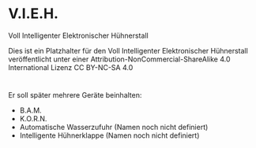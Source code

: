 # V.I.E.H.
Voll Intelligenter Elektronischer Hühnerstall

Dies ist ein Platzhalter für den Voll Intelligenter Elektronischer Hühnerstall veröffentlicht unter einer Attribution-NonCommercial-ShareAlike 4.0 International Lizenz CC BY-NC-SA 4.0
#
Er soll später mehrere Geräte beinhalten:

- B.A.M.
- K.O.R.N.
- Automatische Wasserzufuhr (Namen noch nicht definiert)
- Intelligente Hühnerklappe (Namen noch nicht definiert)
